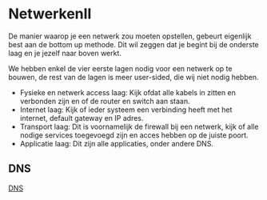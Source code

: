 # NetwerkenII
De manier waarop je een netwerk zou moeten opstellen, gebeurt eigenlijk best aan de bottom up methode. Dit wil zeggen dat je begint bij de onderste laag en je jezelf naar boven werkt.

We hebben enkel de vier eerste lagen nodig voor een netwerk op te bouwen, de rest van de lagen is meer user-sided, die wij niet nodig hebben.

- Fysieke en netwerk access laag: Kijk ofdat alle kabels in zitten en verbonden zijn en of de router en switch aan staan.
- Internet laag: Kijk of ieder systeem een verbinding heeft met het internet, default gateway en IP adres.
- Transport laag: Dit is voornamelijk de firewall bij een netwerk, kijk of alle nodige services toegevoegd zijn en acces hebben op de juiste poort.
- Applicatie laag: Dit zijn alle applicaties, onder andere DNS.

## DNS
[DNS](Configuratie/DNS.md)
